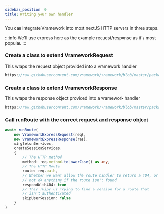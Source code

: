 ```yaml
---
sidebar_position: 0
title: Writing your own handler
---
```


You can integrate Vramework into most nextJS HTTP servers in three steps.

:::info
We'll use express here as the example request/response as it's most popular.
:::

### Create a class to extend VrameworkRequest

This wraps the request object provided into a vramework handler

```typescript reference title="Vramework Express Request"
https://raw.githubusercontent.com/vramework/vramework/blob/master/packages/servers/express/express-middleware/src/vramework-express-request.ts
```

### Create a class to extend VrameworkResponse

This wraps the response object provided into a vramework handler

```typescript reference title="Vramework Express Response"
https://raw.githubusercontent.com/vramework/vramework/blob/master/packages/servers/express/express-middleware/src/vramework-express-response.ts
```

### Call runRoute with the correct request and response object

```typescript title="Vramework Middleware"
await runRoute(
    new VrameworkExpressRequest(req),
    new VrameworkExpressResponse(res),
    singletonServices,
    createSessionServices,
    {
        // The HTTP method
        method: req.method.toLowerCase() as any,
        // The HTTP Route
        route: req.path,
        // Whether we want allow the route handler to return a 404, or 
        // not do anything if the route isn't found
        respondWith404: true
        // This skips us trying to find a session for a route that 
        // isn't authenticated
        skipUserSession: false
    }
)
```
